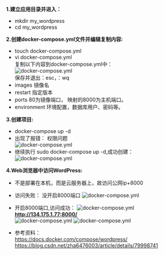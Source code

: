 **1.建立应用目录并进入：**   

*  mkdir my_wordpress   
* cd  my_wordpress   


**2.创建docker-compose.yml文件并编辑复制内容:**  
 
* touch docker-compose.yml   
* vi docker-compose.yml   
复制以下内容到docker-compose.yml中：   
![docker-compose.yml](https://picabstract-preview-ftn.weiyun.com/ftn_pic_abs_v3/572bb8078f45b42b7f8a13b42bb88d1f164db1146153fbe6b53d4816a145407c09ad2273fa906965a5a48f009775717f?pictype=scale&from=30113&version=3.3.3.3&uin=1970236558&fname=3.jpg&size=750)   
保存并退出：esc，：wq   
* images 镜像名   
* restart 指定版本
* ports 80为镜像端口， 映射的8000为主机端口。
* environment 环境配置，数据库用户、密码等。   
 
**3.创建项目:** 
  
* docker-compose up -d  
* 出现了报错：  权限问题  
![docker-compose.yml](https://picabstract-preview-ftn.weiyun.com/ftn_pic_abs_v3/503b02898b4e1f509cf1da97dde016ab33cc4a7971f8c06c248e076a80d8aa4a8a149e490fae07f66f9ca91504b629e1?pictype=scale&from=30113&version=3.3.3.3&uin=1970236558&fname=1.jpg&size=750)   
* 继续执行 sudo docker-compose up -d,成功创建：
![docker-compose.yml](https://picabstract-preview-ftn.weiyun.com/ftn_pic_abs_v3/188d825164e4b2d172f30aef346602feeaf1b01cd21b008d7b4cf1c06f2ef1891bb8f619de408c27158f71a02af386d8?pictype=scale&from=30113&version=3.3.3.3&uin=1970236558&fname=2.jpg&size=750) 

**4.Web浏览器中访问WordPress:**   

* 不是部署在本机，而是云服务器上，故访问公网ip+8000 
* 访问失败：  没开启8000端口
![docker-compose.yml](https://picabstract-preview-ftn.weiyun.com/ftn_pic_abs_v3/074af9a7d06cad36556944167284e5904c0d68f0742b7e37f99a60c9c55e4decac1c0a85fefecea5d1c72a058838cbc3?pictype=scale&from=30113&version=3.3.3.3&uin=1970236558&fname=4.jpg&size=750)  
 
* 开启8000端口,访问成功：
![docker-compose.yml](https://picabstract-preview-ftn.weiyun.com/ftn_pic_abs_v3/bfe97e6828dc08ea05ef951237cf8eb09632b102076ca8fe1d87d64aba2248e053cb787ead9b4068271f10fdf07a0f4d?pictype=scale&from=30113&version=3.3.3.3&uin=1970236558&fname=5.jpg&size=750) 
**<http://134.175.1.77:8000/>**   
![docker-compose.yml](https://picabstract-preview-ftn.weiyun.com/ftn_pic_abs_v3/939c2dcfab98a424bf5e10ce428e9b473872cc53c110dc36a1365f1dfd43bd08386ee4dbe84e519ff957cba59effd374?pictype=scale&from=30113&version=3.3.3.3&uin=1970236558&fname=6.jpg&size=750) 
![docker-compose.yml](https://picabstract-preview-ftn.weiyun.com/ftn_pic_abs_v3/d7cd6f52e1a58c5a6f1eff62d4234ffe8399818771603962bc2c8ee5ef93dc8227ea3a5a6a8fa7247b5d0e80889e5bc8?pictype=scale&from=30113&version=3.3.3.3&uin=1970236558&fname=7.jpg&size=750) 

* 参考资料：   
https://docs.docker.com/compose/wordpress/   
https://blog.csdn.net/zha6476003/article/details/79998741